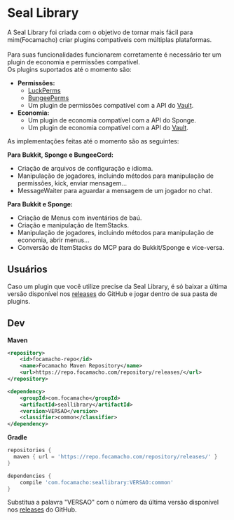 # Seal Library
A Seal Library foi criada com o objetivo de tornar mais fácil para mim(Focamacho) criar plugins compatíveis com múltiplas plataformas.<br><br>
Para suas funcionalidades funcionarem corretamente é necessário ter um plugin de economia e permissões compatível.<br>
Os plugins suportados até o momento são:
- **Permissões:**
  - [LuckPerms](https://luckperms.net/)
  - [BungeePerms](https://www.spigotmc.org/resources/bungeeperms.25/)
  - Um plugin de permissões compatível com a API do [Vault](https://www.spigotmc.org/resources/vault.34315/).
- **Economia:**
  - Um plugin de economia compatível com a API do Sponge.
  - Um plugin de economia compatível com a API do [Vault](https://www.spigotmc.org/resources/vault.34315/).

As implementações feitas até o momento são as seguintes:

**Para Bukkit, Sponge e BungeeCord:**
- Criação de arquivos de configuração e idioma.
- Manipulação de jogadores, incluindo métodos para manipulação de permissões, kick, enviar mensagem...
- MessageWaiter para aguardar a mensagem de um jogador no chat.

**Para Bukkit e Sponge:**
- Criação de Menus com inventários de baú.
- Criação e manipulação de ItemStacks.
- Manipulação de jogadores, incluindo métodos para manipulação de economia, abrir menus...
- Conversão de ItemStacks do MCP para do Bukkit/Sponge e vice-versa.

## Usuários
Caso um plugin que você utilize precise da Seal Library, é só baixar a última versão disponível nos [releases](https://github.com/Seal-Island/Seal-Library/releases) do GitHub e jogar dentro de sua pasta de plugins.
## Dev
**Maven**
```xml
<repository>
    <id>focamacho-repo</id>
    <name>Focamacho Maven Repository</name>
    <url>https://repo.focamacho.com/repository/releases/</url>
</repository>
```
```xml
<dependency>
    <groupId>com.focamacho</groupId>
    <artifactId>seallibrary</artifactId>
    <version>VERSAO</version>
    <classifier>common</classifier>
</dependency>
```

**Gradle**
```groovy
repositories {
  maven { url = 'https://repo.focamacho.com/repository/releases/' }
}

dependencies {
    compile 'com.focamacho:seallibrary:VERSAO:common'
}
```
Substitua a palavra "VERSAO" com o número da última versão disponível nos [releases](https://github.com/Seal-Island/Seal-Library/releases) do GitHub.